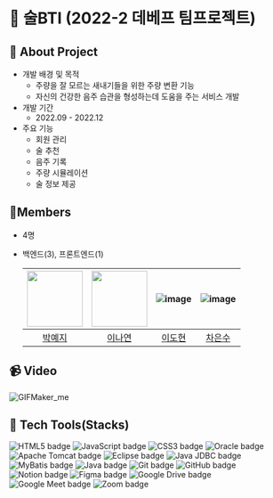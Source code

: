 # 🍶 술BTI (2022-2 데베프 팀프로젝트)

## 📝 About Project
- 개발 배경 및 목적
  - 주량을 잘 모르는 새내기들을 위한 주량 변환 기능
  - 자신의 건강한 음주 습관을 형성하는데 도움을 주는 서비스 개발
- 개발 기간
  - 2022.09 - 2022.12
- 주요 기능
  - 회원 관리
  - 술 추천
  - 음주 기록
  - 주량 시뮬레이션
  - 술 정보 제공

## 👥Members
- 4명
- 백엔드(3), 프론트엔드(1)

  |<img src="https://avatars.githubusercontent.com/u/89853141?v=4" width="100" height="100"/>|<img src="https://avatars.githubusercontent.com/u/77628363?v=4" width="100" height="100"/>|![image](https://avatars.githubusercontent.com/u/87109601?v=4)|![image](https://avatars.githubusercontent.com/u/77821089?v=4) |
    |:---:|:---:|:---:|:---:|
  |[박예지](https://github.com/Li5ht)|[이나연](https://github.com/yeon2lee)|[이도현](https://github.com/zsderw)|[차은수](https://github.com/ckdmstn)|


## 📹 Video
![GIFMaker_me](https://github.com/user-attachments/assets/bd582f2b-59a2-4009-bf71-4a4254ae62a6)

    
## 🔧 Tech Tools(Stacks)
 <img src="https://img.shields.io/badge/HTML5-E34F26?style=for-the-badge&logo=HTML5&logoColor=white" alt="HTML5 badge" class="badge"> <img src="https://img.shields.io/badge/JavaScript-F7DF1E?style=for-the-badge&logo=JavaScript&logoColor=black" alt="JavaScript badge" class="badge">  <img src="https://img.shields.io/badge/CSS3-1572B6?style=for-the-badge&logo=CSS3&logoColor=white" alt="CSS3 badge" class="badge">   <img src="https://img.shields.io/badge/Oracle-F80000?style=for-the-badge&logo=Oracle&logoColor=white" alt="Oracle badge" class="badge">  <img src="https://img.shields.io/badge/Apache%20Tomcat-F8DC75?style=for-the-badge&logo=Apache%20Tomcat&logoColor=black" alt="Apache Tomcat badge" class="badge">  <img src="https://img.shields.io/badge/Eclipse-2C2255?style=for-the-badge&logo=Eclipse&logoColor=white" alt="Eclipse badge" class="badge"> <img src="https://img.shields.io/badge/Java%20JDBC-007396?style=for-the-badge&logo=Java&logoColor=white" alt="Java JDBC badge" class="badge">  <img src="https://img.shields.io/badge/MyBatis-35A69E?style=for-the-badge&logo=MyBatis&logoColor=white" alt="MyBatis badge" class="badge">
<img src="https://img.shields.io/badge/Java-FFFFFF?style=flat-square&logo=OpenJDK&logoColor=black" alt="Java badge" class="badge">
 <img src="https://img.shields.io/badge/Git-F05032?style=flat-square&logo=Git&logoColor=white" alt="Git badge" class="badge">  <img src="https://img.shields.io/badge/GitHub-181717?style=flat-square&logo=GitHub&logoColor=white" alt="GitHub badge" class="badge">  <img src="https://img.shields.io/badge/Notion-000000?style=flat-square&logo=Notion&logoColor=white" alt="Notion badge" class="badge">  <img src="https://img.shields.io/badge/Figma-F24E1E?style=flat-square&logo=Figma&logoColor=white" alt="Figma badge" class="badge">  <img src="https://img.shields.io/badge/Google%20Drive-4285F4?style=flat-square&logo=Google%20Drive&logoColor=white" alt="Google Drive badge" class="badge">  <img src="https://img.shields.io/badge/Google%20Meet-32A350?style=flat-square&logo=Google%20Meet&logoColor=white" alt="Google Meet badge" class="badge">  <img src="https://img.shields.io/badge/Zoom-2D8CFF?style=flat-square&logo=Zoom&logoColor=white" alt="Zoom badge" class="badge">
  </div>
<br/>
